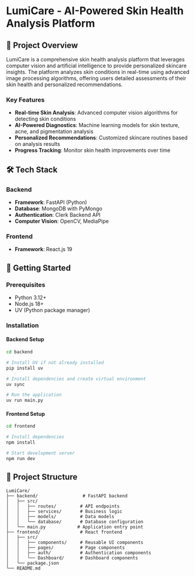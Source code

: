 # LumiCare - AI-Powered Skin Health Analysis Platform

## 🎯 Project Overview

LumiCare is a comprehensive skin health analysis platform that leverages computer vision and artificial intelligence to provide personalized skincare insights. The platform analyzes skin conditions in real-time using advanced image processing algorithms, offering users detailed assessments of their skin health and personalized recommendations.

### Key Features
- **Real-time Skin Analysis**: Advanced computer vision algorithms for detecting skin conditions
- **AI-Powered Diagnostics**: Machine learning models for skin texture, acne, and pigmentation analysis
- **Personalized Recommendations**: Customized skincare routines based on analysis results
- **Progress Tracking**: Monitor skin health improvements over time


## 🛠️ Tech Stack

### Backend
- **Framework**: FastAPI (Python)
- **Database**: MongoDB with PyMongo
- **Authentication**: Clerk Backend API
- **Computer Vision**: OpenCV, MediaPipe

### Frontend
- **Framework**: React.js 19


## 🚀 Getting Started

### Prerequisites
- Python 3.12+
- Node.js 18+
- UV (Python package manager)

### Installation

#### Backend Setup
```bash
cd backend

# Install UV if not already installed
pip install uv

# Install dependencies and create virtual environment
uv sync

# Run the application
uv run main.py
```

#### Frontend Setup
```bash
cd frontend

# Install dependencies
npm install

# Start development server
npm run dev
```

## 📁 Project Structure

```
LumiCare/
├── backend/                 # FastAPI backend
│   ├── src/
│   │   ├── routes/         # API endpoints
│   │   ├── services/       # Business logic
│   │   ├── models/         # Data models
│   │   └── database/       # Database configuration
│   └── main.py            # Application entry point
├── frontend/               # React frontend
│   ├── src/
│   │   ├── components/     # Reusable UI components
│   │   ├── pages/          # Page components
│   │   ├── auth/           # Authentication components
│   │   └── Dashboard/      # Dashboard components
│   └── package.json
└── README.md
```


